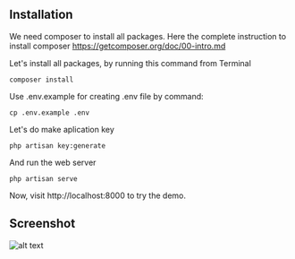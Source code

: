 ## Installation

We need composer to install all packages. Here the complete instruction to install composer https://getcomposer.org/doc/00-intro.md

Let's install all packages, by running this command from Terminal
```
composer install
```
Use .env.example for creating .env file by command:
```
cp .env.example .env
```
Let's do make aplication key
```
php artisan key:generate
```
And run the web server
```
php artisan serve
```
Now, visit http://localhost:8000 to try the demo.


## Screenshot
![alt text](https://imgur.com/huJwPzG)
